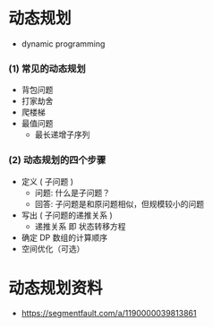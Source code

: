 # 动态规划

- dynamic programming

### (1) 常见的动态规划

- 背包问题
- 打家劫舍
- 爬楼梯
- 最值问题
  - 最长递增子序列

### (2) 动态规划的四个步骤

- 定义 ( 子问题 )
  - 问题: 什么是子问题？
  - 回答: 子问题是和原问题相似，但规模较小的问题
- 写出 ( 子问题的递推关系 )
  - 递推关系 即 状态转移方程
- 确定 DP 数组的计算顺序
- 空间优化（可选）

# 动态规划资料

- https://segmentfault.com/a/1190000039813861
